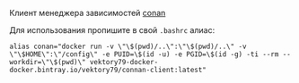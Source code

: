Клиент менеджера зависимостей [conan](https://conan.io/)

Для использования пропишите в свой `.bashrc` алиас:

```
alias conan="docker run -v \"\$(pwd)/..\":\"\$(pwd)/..\" -v \"\$HOME\":\"/config\" -e PUID=\$(id -u) -e PGID=\$(id -g) -ti --rm --workdir=\"\$(pwd)\" vektory79-docker-docker.bintray.io/vektory79/connan-client:latest"
```